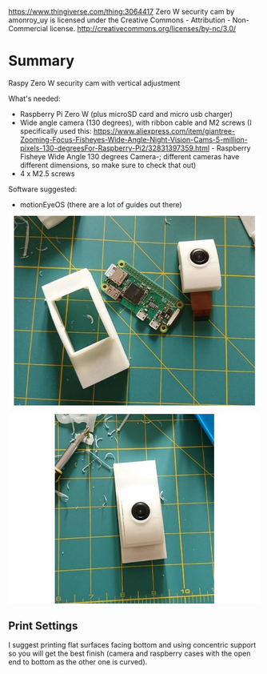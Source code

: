 https://www.thingiverse.com/thing:3064417
Zero W security cam by amonroy_uy is licensed under the Creative Commons - Attribution - Non-Commercial license.
http://creativecommons.org/licenses/by-nc/3.0/

# Summary
Raspy Zero W security cam with vertical adjustment

What's needed:
- Raspberry Pi Zero W (plus microSD card and micro usb charger)
- Wide angle camera (130 degrees), with ribbon cable and M2 screws (I specifically used this: https://www.aliexpress.com/item/giantree-Zooming-Focus-Fisheyes-Wide-Angle-Night-Vision-Cams-5-million-pixels-130-degreesFor-Raspberry-Pi2/32831397359.html - Raspberry Fisheye Wide Angle 130 degrees Camera-; different cameras have different dimensions, so make sure to check that out) 
- 4 x M2.5 screws

Software suggested:
- motionEyeOS (there are a lot of guides out there)

![Image of printed piece](images/bc04aace83859d6a871e64d651961114_preview_featured.jpg)

![Image of printed piece](images/4643ce31cba8f91f320cc1fc180bdffc_preview_featured.jpg)

## Print Settings
I suggest printing flat surfaces facing bottom and using concentric support so you will get the best finish (camera and raspberry cases with the open end to bottom as the other one is curved).